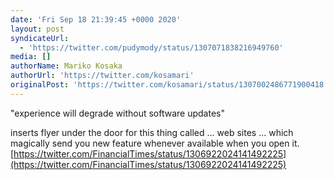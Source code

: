 ```yaml
---
date: 'Fri Sep 18 21:39:45 +0000 2020'
layout: post
syndicateUrl:
  - 'https://twitter.com/pudymody/status/1307071838216949760'
media: []
authorName: Mariko Kosaka
authorUrl: 'https://twitter.com/kosamari'
originalPost: 'https://twitter.com/kosamari/status/1307002486771900418'
---
```

"experience will degrade without software updates"

inserts flyer under the door for this thing called ... web sites ...  which magically send you new feature whenever available when you open it. [https://twitter.com/FinancialTimes/status/1306922024141492225](https://twitter.com/FinancialTimes/status/1306922024141492225)
